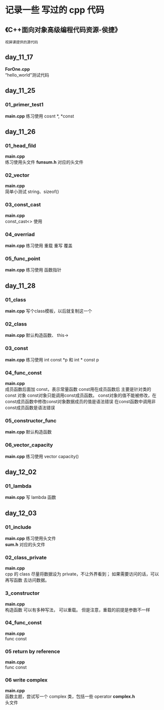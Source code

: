 # 记录一些 写过的 cpp 代码

## 《C++面向对象高级编程代码资源-侯捷》
    视屏课提供的源代码

## day_11_17
**ForOne.cpp**  
    “hello_world”测试代码 

## day_11_25
### 01_primer_test1
**main.cpp** 
    练习使用 cosnt *, *const 

## day_11_26
### 01_head_fild 
**main.cpp**  
    练习使用头文件
**funsum.h** 
    对应的头文件
### 02_vector
**main.cpp**  
    简单小测试 string、sizeof()
### 03_const_cast
**main.cpp**  
    const_cast<> 使用
### 04_overriad
**main.cpp** 
    练习使用 重载 重写 覆盖
### 05_func_point
**main.cpp** 
    练习使用 函数指针

## day_11_28
### 01_class
**main.cpp** 
    写个class模板，以后就复制这一个
### 02_class
**main.cpp** 
    默认构造函数、 this->
### 03_const
**main.cpp** 
    练习使用 int const *p  和 int * const p
### 04_func_const
**main.cpp**  
    成员函数后面加 const，表示常量函数
    const用在成员函数后 主要是针对类的const 对象
    const对象只能调用const成员函数。
    const对象的值不能被修改，在const成员函数中修改const对象数据成员的值是语法错误
    在const函数中调用非const成员函数是语法错误
### 05_constructor_func
**main.cpp** 
    默认构造函数
### 06_vector_capacity
**main.cpp** 
    练习使用 vector capacity()

## day_12_02
### 01_lambda
**main.cpp** 
    写 lambda 函数

## day_12_03
### 01_include
**main.cpp** 
    练习使用头文件  
**sum.h** 
    对应的头文件

### 02_class_private
**main.cpp**  
    cpp 的 class 尽量将数据设为 private，不让外界看到；
    如果需要访问的话，可以再写函数 去访问数据。

### 3_constructor
**main.cpp**  
    构造函数 可以有多种写法， 可以重载。
    但是注意，重载的前提是参数不一样
### 04_func_const
**main.cpp**  
    func const
### 05 return by reference
**main.cpp**  
    func const
### 06 write complex
**main.cpp**  
    函数主题，尝试写一个 complex 类，包括一些 operator
**complex.h**  
    头文件

